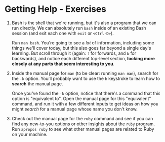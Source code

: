 # Getting Help - Exercises

1. Bash is the shell that we're running, but it's also a program that we can run directly.
   We can absolutely run `bash` inside of an existing Bash session (and exit each one with `exit` or `<Ctrl-D>`).

   Run `man bash`.
   You're going to see a *lot* of information, including some things we'll cover today, but this also goes far beyond a single day's learning.
   But scroll through it (again: `f` for forwards, and `b` for backwards), and notice each different top-level section, __looking more closely at any parts that seem interesting to you__.

2. Inside the manual page for `man` (to be clear: running `man man`), search for the `-k` option.
   You'll probably want to use the `h` keystroke to learn how to __search__ the manual page.

   Once you've found the `-k` option, notice that there's a command that this option is "equivalent to".
   Open the manual page for this "equivalent" command, and run it with a few different inputs to get ideas on how you might *search* for a manual page whose name you don't know.

3. Check out the manual page for the `ruby` command and see if you can find any new-to-you options or other insights about the `ruby` program.
   Run `apropos ruby` to see what other manual pages are related to Ruby on your machine.
